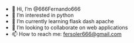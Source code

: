 - 👋 Hi, I’m @666Fernando666
- 👀 I’m interested in python
- 🌱 I’m currently learning flask dash apache
- 💞️ I’m looking to collaborate on web applications
- 📫 How to reach me: fersoler666@gmail.com

<!---
666Fernando666/666Fernando666 is a ✨ special ✨ repository because its `README.md` (this file) appears on your GitHub profile.
You can click the Preview link to take a look at your changes.
--->

